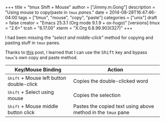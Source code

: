 +++
title = "tmux Shift + Mouse"
author = ["Jimmy.m.Gong"]
description = "Using mouse to copy/paste in `tmux` _panes_."
date = 2014-08-28T16:47:46-04:00
tags = ["tmux", "mouse", "copy", "paste"]
categories = ["unix"]
draft = false
creator = "Emacs 25.3.1 (Org mode 9.1.9 + ox-hugo)"
[versions]
  tmux = "2.6+"
  tcsh = "6.17.00"
  xterm = "X.Org 6.8.99.903(327)"
+++

I had been missing the _"select and middle-click"_ method for copying
and pasting stuff in `tmux` panes.

Thanks to [this](http://superuser.com/questions/598718/how-do-i-select-entire-words-with-tmuxs-mouse-mode) post, I learned that I can use the <kbd>Shift</kbd> key and
bypass `tmux`'s own copy and paste method.

| Key/Mouse Binding                                 | Action                                                       |
|---------------------------------------------------|--------------------------------------------------------------|
| <kbd>Shift</kbd> + Mouse left button double-click | Copies the double-clicked word                               |
| <kbd>Shift</kbd> + Select using mouse             | Copies the selection                                         |
| <kbd>Shift</kbd> + Mouse middle button click      | Pastes the copied text using above method in the `tmux` pane |
